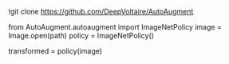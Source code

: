 !git clone https://github.com/DeepVoltaire/AutoAugment

from AutoAugment.autoaugment import ImageNetPolicy
image = Image.open(path)
policy = ImageNetPolicy()

transformed = policy(image)

